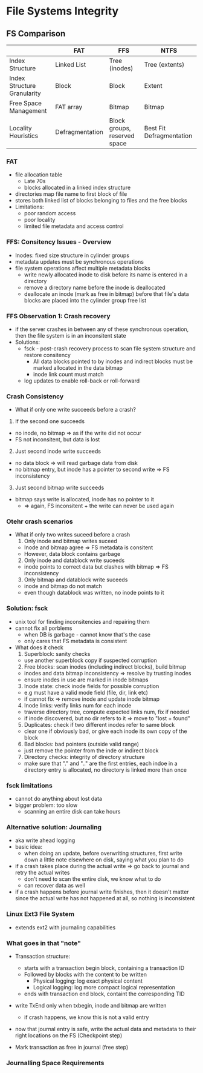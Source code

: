 # File Systems Integrity 

## FS Comparison 

|                             | FAT             | FFS                          | NTFS                     |
|-----------------------------|-----------------|------------------------------|--------------------------|
| Index Structure             | Linked List     | Tree (inodes)                | Tree (extents)           |
| Index Structure Granularity | Block           | Block                        | Extent                   |
| Free Space Management       | FAT array       | Bitmap                       | Bitmap                   |
| Locality Heuristics         | Defragmentation | Block groups, reserved space | Best Fit Defragmentation |

### FAT 

- file allocation table 
  - Late 70s
  - blocks allocated in a linked index structure 
- directories map file name to first block of file 
- stores both linked list of blocks belonging to files and the free blocks 
- Limitations:  
  + poor random access
  + poor locality 
  + limited file metadata and access control 
  
### FFS: Consitency Issues - Overview 

- Inodes: fixed size structure in cylinder groups 
- metadata updates must be synchronous operations 
- file system operations affect multiple metadata blocks 
  + write newly allocated inode to disk before its name is entered in a directory 
  + remove a directory name before the inode is deallocated 
  + deallocate an inode (mark as free in bitmap) before that file's data blocks are placed into the cylinder
  group free list 
  
### FFS Observation 1: Crash recovery 

- if the server crashes in between any of these synchronous operation, then the file system is in an inconsitent state
- Solutions: 
  + fsck - post-crash recovery process to scan file system structure and restore consitency 
    * All data blocks pointed to by inodes and indirect blocks must be marked allocated in the data bitmap
    * inode link count must match 
  + log updates to enable roll-back or roll-forward 

### Crash Consistency 

- What if only one write succeeds before a crash?
 1. If the second one succeeds 
  + no inode, no bitmap => as if the write did not occur 
  + FS not inconsitent, but data is lost 
2. Just second inode write succeeds 
  + no data block => will read garbage data from disk 
  + no bitmap entry, but inode has a pointer to second write => FS inconsistency 
3. Just second bitmap write succeeds 
  + bitmap says write is allocated, inode has no pointer to it 
    * => again, FS inconsitent + the write can never be used again 
    
### Otehr crash scenarios

- What if only two writes suceed before a crash 
  1. Only inode and bitmap writes suceed 
    + Inode and bitmap agree => FS metadata is consitent 
    + However, data block contains garbage 
  2. Only inode and datablock write suceeds 
    + inode points to correct data but clashes with bitmap => FS inconsistency 
  3. Only bitmap and datablock write suceeds 
    + inode and bitmap do not match 
    + even though datablock was written, no inode points to it 

### Solution: fsck 

- unix tool for finding inconsitencies and repairing them 
- cannot fix all porblems 
  + when DB is garbage - cannot know that's the case
  + only cares that FS metadata is consistent 
- What does it check 
  1. Superblock: sanity checks 
    + use another superblock copy if suspected corruption 
  2. Free blocks: scan inodes (including indirect blocks), build bitmap 
    + inodes and data bitmap inconsistency => resolve by trusting inodes 
    + ensure inodes in use are marked in inode bitmaps 
  3. Inode state: check inode fields for possible corruption 
    + e.g must have a valid mode field (file, dir, link etc) 
    + if cannot fix => remove inode and update inode bitmap 
  4. Inode links: verify links num for each inode 
    + traverse directory tree, compute expected links num, fix if needed 
    + if inode discovered, but no dir refers to it => move to "lost + found" 
  5. Duplicates: check if two different inodes refer to same block 
    + clear one if obviously bad, or give each inode its own copy of the block 
  6. Bad blocks: bad pointers (outside valid range) 
    + just remove the pointer from the inde or indirect block 
  7. Directory checks: integrity of directory structure 
    + make sure that "." and ".." are the first entries, each indoe in a directory entry is allocated, no
    directory is linked more than once 
    
### fsck limitations 

- cannot do anything about lost data 
- bigger problem: too slow 
  + scanning an entire disk can take hours 
  
### Alternative solution: Journaling 

- aka write ahead logging 
- basic idea:
  + when doing an update, before overwriting structures, first write down a little note elsewhere on disk, 
  saying what you plan to do 
- if a crash takes place during the actual write => go back to journal and retry the actual writes 
  + don't need to scan the entire disk, we know what to do 
  + can recover data as well 
- if a crash happens before journal write finishes, then it doesn't matter since the actual write has not happened at all,
so nothing is inconsistent

### Linux Ext3 File System
  + extends ext2 with journaling capabilities 
  
### What goes in that "note" 

- Transaction structure: 
  + starts with a transaction begin block, containing a transaction ID 
  + Followed by blocks with the content to be written 
    * Physical logging: log exact physical content 
    * Logical logging: log more compact logical representation 
  + ends with transaction end block, containt the corresponding TID 
  
- write TxEnd only when txbegin, inode and bitmap are written 
  + if crash happens, we know this is not a valid entry 
- now that journal entry is safe, write the actual data and metadata to their right locations on the FS (Checkpoint step)
- Mark transaction as free in journal (free step)

### Journalling Space Requirements 

